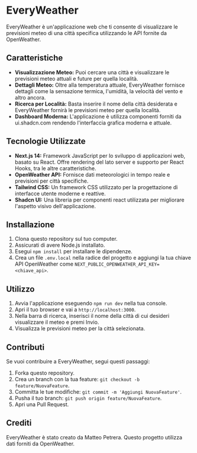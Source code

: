 # EveryWeather

EveryWeather è un'applicazione web che ti consente di visualizzare le previsioni meteo di una città specifica utilizzando le API fornite da OpenWeather.

## Caratteristiche

- **Visualizzazione Meteo:** Puoi cercare una città e visualizzare le previsioni meteo attuali e future per quella località.
- **Dettagli Meteo:** Oltre alla temperatura attuale, EveryWeather fornisce dettagli come la sensazione termica, l'umidità, la velocità del vento e altro ancora.
- **Ricerca per Località:** Basta inserire il nome della città desiderata e EveryWeather fornirà le previsioni meteo per quella località.
- **Dashboard Moderna:** L'applicazione è utilizza componenti forniti da ui.shadcn.com rendendo l'interfaccia grafica moderna e attuale.

## Tecnologie Utilizzate

- **Next.js 14:** Framework JavaScript per lo sviluppo di applicazioni web, basato su React. Offre rendering del lato server e supporto per React Hooks, tra le altre caratteristiche.
- **OpenWeather API:** Fornisce dati meteorologici in tempo reale e previsioni per città specifiche.
- **Tailwind CSS:** Un framework CSS utilizzato per la progettazione di interfacce utente moderne e reattive.
- **Shadcn UI:** Una libreria per componenti react utilizzata per migliorare l'aspetto visivo dell'applicazione.

## Installazione

1. Clona questo repository sul tuo computer.
2. Assicurati di avere Node.js installato.
3. Esegui `npm install` per installare le dipendenze.
4. Crea un file `.env.local` nella radice del progetto e aggiungi la tua chiave API OpenWeather come `NEXT_PUBLIC_OPENWEATHER_API_KEY=<chiave_api>`.

## Utilizzo

1. Avvia l'applicazione eseguendo `npm run dev` nella tua console.
2. Apri il tuo browser e vai a `http://localhost:3000`.
3. Nella barra di ricerca, inserisci il nome della città di cui desideri visualizzare il meteo e premi Invio.
4. Visualizza le previsioni meteo per la città selezionata.

## Contributi

Se vuoi contribuire a EveryWeather, segui questi passaggi:

1. Forka questo repository.
2. Crea un branch con la tua feature: `git checkout -b feature/NuovaFeature`.
3. Committa le tue modifiche: `git commit -m 'Aggiungi NuovaFeature'`.
4. Pusha il tuo branch: `git push origin feature/NuovaFeature`.
5. Apri una Pull Request.

## Crediti

EveryWeather è stato creato da Matteo Petrera. Questo progetto utilizza dati forniti da OpenWeather.
